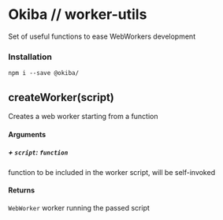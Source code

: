 

# Okiba // worker-utils
Set of useful functions to ease WebWorkers development




### Installation
```
npm i --save @okiba/
```




## createWorker(script)


Creates a web worker starting from a function







#### Arguments


##### + `script`: `function`

function to be included in the worker script, will be self-invoked





#### Returns

`WebWorker` worker running the passed script